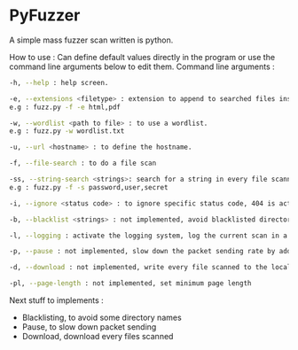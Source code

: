 # PyFuzzer
A simple mass fuzzer scan written is python.

How to use : 
  Can define default values directly in the program or use the command line arguments below to edit them.
  Command line arguments :
```sh
-h, --help : help screen.

-e, --extensions <filetype> : extension to append to searched files instead of using the default one, need to add file search to be used.
e.g : fuzz.py -f -e html,pdf

-w, --wordlist <path to file> : to use a wordlist.
e.g : fuzz.py -w wordlist.txt

-u, --url <hostname> : to define the hostname.

-f, --file-search : to do a file scan

-ss, --string-search <strings>: search for a string in every file scanned, need file search to work.
e.g : fuzz.py -f -s password,user,secret

-i, --ignore <status code> : to ignore specific status code, 404 is activated by default to avoid infinite looping.

-b, --blacklist <strings> : not implemented, avoid blacklisted directory name.

-l, --logging : activate the logging system, log the current scan in a file .log with the date and hour of the scan.

-p, --pause : not implemented, slow down the packet sending rate by adding a waiting time.

-d, --download : not implemented, write every file scanned to the local host.

-pl, --page-length : not implemented, set minimum page length 
```


Next stuff to implements :

- Blacklisting, to avoid some directory names
- Pause, to slow down packet sending
- Download, download every files scanned
